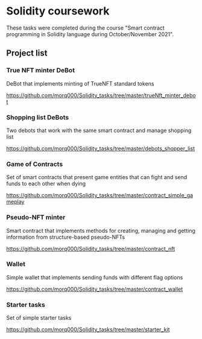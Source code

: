 # Solidity coursework
These tasks were completed during the course "Smart contract programming in Solidity language during October/November 2021".








## Project list
### True NFT minter DeBot
DeBot that implements minting of TrueNFT standard tokens

https://github.com/morq000/Solidity_tasks/tree/master/trueNft_minter_debot









### Shopping list DeBots
Two debots that work with the same smart contract and manage shopping list

https://github.com/morq000/Solidity_tasks/tree/master/debots_shopper_list

### Game of Contracts 
Set of smart contracts that present game entities that can fight and send funds to each other when dying

https://github.com/morq000/Solidity_tasks/tree/master/contract_simple_gameplay

### Pseudo-NFT minter
Smart contract that implements methods for creating, managing and getting information from structure-based pseudo-NFTs

https://github.com/morq000/Solidity_tasks/tree/master/contract_nft

### Wallet
Simple wallet that implements sending funds with different flag options

https://github.com/morq000/Solidity_tasks/tree/master/contract_wallet

### Starter tasks
Set of simple starter tasks

https://github.com/morq000/Solidity_tasks/tree/master/starter_kit
